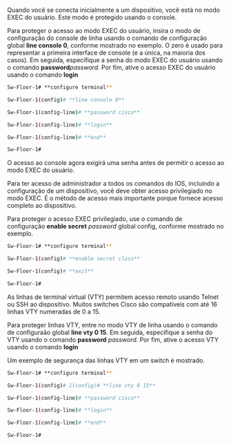 
Quando você se conecta inicialmente a um dispositivo, você está no modo EXEC do usuário. Este modo é protegido usando o console.

Para proteger o acesso ao modo EXEC do usuário, insira o modo de configuração do console de linha usando o comando de configuração global **line console 0**, conforme mostrado no exemplo. O zero é usado para representar a primeira interface de console (e a única, na maioria dos casos). Em seguida, especifique a senha do modo EXEC do usuário usando o comando **password**_password_. Por fim, ative o acesso EXEC do usuário usando o comando **login**

```sh
Sw-Floor-1# **configure terminal**

Sw-Floor-1(config)# **line console 0**

Sw-Floor-1(config-line)# **password cisco**

Sw-Floor-1(config-line)# **login**

Sw-Floor-1(config-line)# **end**

Sw-Floor-1#
```

O acesso ao console agora exigirá uma senha antes de permitir o acesso ao modo EXEC do usuário.

Para ter acesso de administrador a todos os comandos do IOS, incluindo a configuração de um dispositivo, você deve obter acesso privilegiado no modo EXEC. É o método de acesso mais importante porque fornece acesso completo ao dispositivo.

Para proteger o acesso EXEC privilegiado, use o comando de configuração **enable secret** _password_ global config, conforme mostrado no exemplo.

```sh
Sw-Floor-1# **configure terminal**

Sw-Floor-1(config)# **enable secret class**

Sw-Floor-1(config)# **exit**

Sw-Floor-1#
```

As linhas de terminal virtual (VTY) permitem acesso remoto usando Telnet ou SSH ao dispositivo. Muitos switches Cisco são compatíveis com até 16 linhas VTY numeradas de 0 a 15.

Para proteger linhas VTY, entre no modo VTY de linha usando o comando de configuraão global **line vty 0 15**. Em seguida, especifique a senha do VTY usando o comando **password** _password_. Por fim, ative o acesso VTY usando o comando **login**

Um exemplo de segurança das linhas VTY em um switch é mostrado.


```sh
Sw-Floor-1# **configure terminal**

Sw-Floor-1(config)# 1(config)# **line vty 0 15**

Sw-Floor-1(config-line)# **password cisco**

Sw-Floor-1(config-line)# **login**

Sw-Floor-1(config-line)# **end**

Sw-Floor-1#
```
